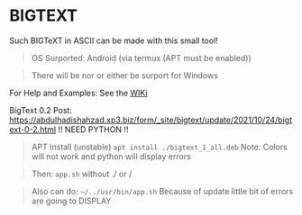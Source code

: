 # BIGTEXT
Such BIGTeXT in ASCII can be made with this small tool!

> OS Surported: Android (via termux (APT must be enabled))

> There will be nor or either be surport for Windows

For Help and Examples: See the <a href="https://github.com/Abdulhadi5692HDI/BIGTEXT/wiki">WIKi</a>

BigText 0.2 Post: https://abdulhadishahzad.xp3.biz/form/_site/bigtext/update/2021/10/24/bigtext-0-2.html
!! NEED PYTHON !!

> APT Install (unstable)
```apt install ./bigtext_1_all.deb```
Note: Colors will not work and python will display errors

>Then:
```app.sh```
without ./ or /

>Also can do:
```~/../usr/bin/app.sh```
>Because of update little bit of errors are going to DISPLAY
